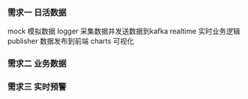 ### 需求一 日活数据
mock        模拟数据
logger      采集数据并发送数据到kafka
realtime    实时业务逻辑
publisher   数据发布到前端
charts      可视化


### 需求二 业务数据

### 需求三 实时预警


